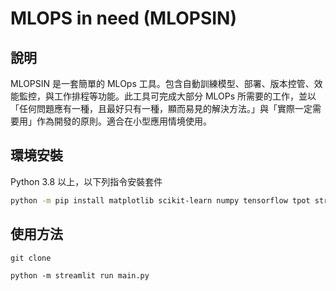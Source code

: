 # MLOPS in need (MLOPSIN)

## 說明

MLOPSIN 是一套簡單的 MLOps 工具。包含自動訓練模型、部署、版本控管、效能監控，與工作排程等功能。此工具可完成大部分 MLOPs 所需要的工作，並以「任何問題應有一種，且最好只有一種，顯而易見的解決方法。」與「實際一定需要用」作為開發的原則。適合在小型應用情境使用。

## 環境安裝

Python 3.8 以上，以下列指令安裝套件

```bash
python -m pip install matplotlib scikit-learn numpy tensorflow tpot streamlit streamlit-aggrid streamlit-option-menu streamlit-autorefresh fastapi uvicorn mlflow dvc[all] watchdog
```

## 使用方法

```
git clone
```

```
python -m streamlit run main.py
```
